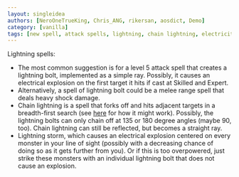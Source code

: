 ```yaml
---
layout: singleidea
authors: [NeroOneTrueKing, Chris_ANG, rikersan, aosdict, Demo]
category: [vanilla]
tags: [new spell, attack spells, lightning, chain lightning, electricity, rays, explosion]
---
```

Lightning spells:
* The most common suggestion is for a level 5 attack spell that creates a lightning bolt, implemented as a simple ray. Possibly, it causes an electrical explosion on the first target it hits if cast at Skilled and Expert.
* Alternatively, a spell of lightning bolt could be a melee range spell that deals heavy shock damage.
* Chain lightning is a spell that forks off and hits adjacent targets in a breadth-first search (see [here](https://cdn.discordapp.com/attachments/384784727774724121/627910565020565523/unknown.png) for how it might work). Possibly, the lightning bolts can only chain off at 135 or 180 degree angles (maybe 90, too). Chain lightning can still be reflected, but becomes a straight ray.
* Lightning storm, which causes an electrical explosion centered on every monster in your line of sight (possibly with a decreasing chance of doing so as it gets further from you). Or if this is too overpowered, just strike these monsters with an individual lightning bolt that does not cause an explosion.
